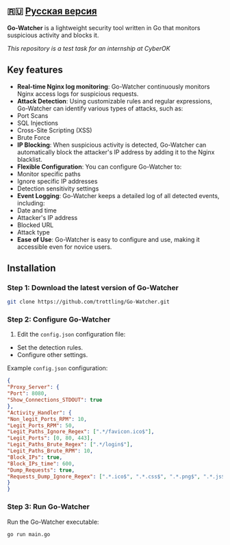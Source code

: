 ## 🇷🇺  [Русская версия](./README.md)

**Go-Watcher** is a lightweight security tool written in Go that monitors suspicious activity and blocks it.

_This repository is a test task for an internship at CyberOK_

## Key features

- **Real-time Nginx log monitoring**: Go-Watcher continuously monitors Nginx access logs for suspicious requests.
- **Attack Detection**: Using customizable rules and regular expressions, Go-Watcher can identify various types of attacks, such as:
- Port Scans
- SQL Injections
- Cross-Site Scripting (XSS)
- Brute Force
- **IP Blocking**: When suspicious activity is detected, Go-Watcher can automatically block the attacker's IP address by adding it to the Nginx blacklist.
- **Flexible Configuration**: You can configure Go-Watcher to:
- Monitor specific paths
- Ignore specific IP addresses
- Detection sensitivity settings
- **Event Logging**: Go-Watcher keeps a detailed log of all detected events, including:
- Date and time
- Attacker's IP address
- Blocked URL
- Attack type
- **Ease of Use**: Go-Watcher is easy to configure and use, making it accessible even for novice users.

## Installation

### Step 1: Download the latest version of Go-Watcher

```bash
git clone https://github.com/trottling/Go-Watcher.git
```

### Step 2: Configure Go-Watcher

1. Edit the `config.json` configuration file:
- Set the detection rules.
- Configure other settings.

Example `config.json` configuration:
```json
{ 
"Proxy_Server": { 
"Port": 8080, 
"Show_Connections_STDOUT": true 
}, 
"Activity_Handler": { 
"Non_legit_Ports_RPM": 10, 
"Legit_Ports_RPM": 50, 
"Legit_Paths_Ignore_Regex": [".*/favicon.ico$"], 
"Legit_Ports": [0, 80, 443], 
"Legit_Paths_Brute_Regex": [".*/login$"], 
"Legit_Paths_Brute_RPM": 10, 
"Block_IPs": true, 
"Block_IPs_time": 600, 
"Dump_Requests": true,
"Requests_Dump_Ignore_Regex": [".*.ico$", ".*.css$", ".*.png$", ".*.js$"]
}
}

```

### Step 3: Run Go-Watcher

Run the Go-Watcher executable:

```bash
go run main.go
```